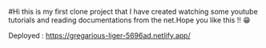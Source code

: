 #Hi this is my first clone project that I have created watching some youtube tutorials and reading documentations from the net.Hope you like this !! 😁

Deployed : https://gregarious-liger-5696ad.netlify.app/

